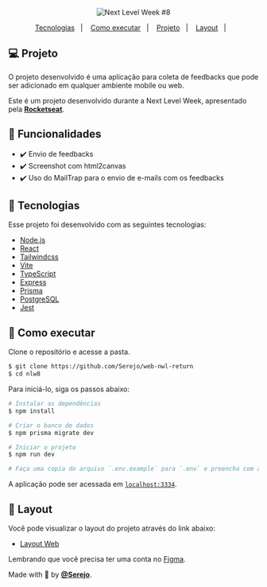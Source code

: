 <p align="center">
  <img alt="Next Level Week #8" src=".github/logo.png" />
</p>

<p align="center">
  <a href="#-tecnologias">Tecnologias</a>&nbsp;&nbsp;&nbsp;|&nbsp;&nbsp;&nbsp;
  <a href="#-como-executar">Como executar</a>&nbsp;&nbsp;&nbsp;|&nbsp;&nbsp;&nbsp;
  <a href="#-projeto">Projeto</a>&nbsp;&nbsp;&nbsp;|&nbsp;&nbsp;&nbsp;
  <a href="#-layout">Layout</a>&nbsp;&nbsp;&nbsp;|&nbsp;&nbsp;&nbsp;
</p>

## 💻 Projeto

O projeto desenvolvido é uma aplicação para coleta de feedbacks que pode ser adicionado em qualquer ambiente mobile ou web.

Este é um projeto desenvolvido durante a Next Level Week, apresentado pela **[Rocketseat](https://www.rocketseat.com.br)**.

## 🎯 Funcionalidades

- ✔️ Envio de feedbacks
- ✔️ Screenshot com html2canvas
- ✔️ Uso do MailTrap para o envio de e-mails com os feedbacks

## 🧪 Tecnologias

Esse projeto foi desenvolvido com as seguintes tecnologias:

- [Node.js](https://nodejs.org)
- [React](https://reactjs.org)
- [Tailwindcss](https://tailwindcss.com)
- [Vite](https://vitejs.dev)
- [TypeScript](https://www.typescriptlang.org)
- [Express](https://expressjs.com)
- [Prisma](https://www.prisma.io)
- [PostgreSQL](https://www.postgresql.org)
- [Jest](https://jestjs.io)

## 🚀 Como executar

Clone o repositório e acesse a pasta.

```bash
$ git clone https://github.com/Serejo/web-nwl-return
$ cd nlw8
```

Para iniciá-lo, siga os passos abaixo:

```bash
# Instalar as dependências
$ npm install

# Criar o banco de dados
$ npm prisma migrate dev

# Iniciar o projeto
$ npm run dev

# Faça uma copia do arquivo `.env.example` para `.env` e preencha com as suas credenciais
```

A aplicação pode ser acessada em [`localhost:3334`](http://localhost:3334).

## 🔖 Layout

Você pode visualizar o layout do projeto através do link abaixo:

- [Layout Web](https://www.figma.com/community/file/1102912516166573468/Feedback-Widget)

Lembrando que você precisa ter uma conta no [Figma](http://figma.com/).


Made with 💜 by **[@Serejo](https://www.linkedin.com/in/erick-serejo-30984b101/)**.
